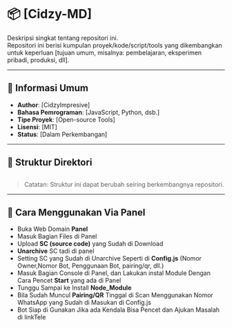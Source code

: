 # 📦 [Cidzy-MD]

Deskripsi singkat tentang repositori ini.  
Repositori ini berisi kumpulan proyek/kode/script/tools yang dikembangkan untuk keperluan [tujuan umum, misalnya: pembelajaran, eksperimen pribadi, produksi, dll].

---

## 🧾 Informasi Umum

- **Author**: [CidzyImpresive]
- **Bahasa Pemrograman**: [JavaScript, Python, dsb.]
- **Tipe Proyek**: [Open-source Tools]
- **Lisensi**: [MIT]
- **Status**: [Dalam Perkembangan]

---

## 📁 Struktur Direktori

## 
> Catatan: Struktur ini dapat berubah seiring berkembangnya repositori.

---

## 🚀 Cara Menggunakan Via Panel

- Buka Web Domain **Panel**
- Masuk Bagian Files di Panel
- Upload **SC (source code)** yang Sudah di Download
- **Unarchive** SC tadi di panel
- Setting SC yang Sudah di Unarchive Seperti di **Config.js** (Nomor Owner,Nomor Bot, Penggunaan Bot, pairing/qr, dll.)
- Masuk Bagian Console di Panel, dan Lakukan instal Module Dengan Cara Pencet **Start** yang ada di Panel
- Tunggu Sampai ke Install **Node_Module**
- Bila Sudah Muncul **Pairing/QR** Tinggal di Scan Menggunakan Nomor WhatsApp yang Sudah di Masukan di Config.js
- Bot Siap di Gunakan Jika ada Kendala Bisa Pencet dan Ajukan Masalah di linkTele
